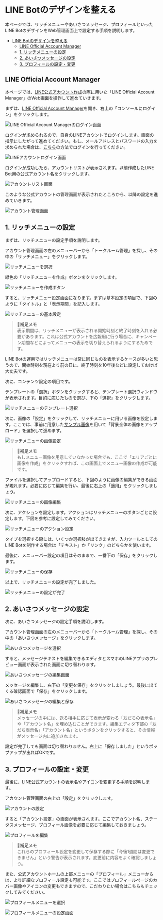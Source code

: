 # LINE Botのデザインを整える

本ページでは、リッチメニューやあいさつメッセージ、プロフィールといったLINE BotのデザインをWeb管理画面上で設定する手順を説明します。

- [LINE Botのデザインを整える](#line-botのデザインを整える)
  - [LINE Official Account Manager](#line-official-account-manager)
  - [1. リッチメニューの設定](#1-リッチメニューの設定)
  - [2. あいさつメッセージの設定](#2-あいさつメッセージの設定)
  - [3. プロフィールの設定・変更](#3-プロフィールの設定変更)

## LINE Official Account Manager

本ページでは、[LINE公式アカウント作成](https://github.com/massa-potato/book-farming-line-bot/blob/main/02/02-1_line_official_account_manager.md)の際に用いた「LINE Official Account Manager」のWeb画面を操作して進めていきます。

まずは、[LINE Official Account Manager](https://account.line.biz/login)を開き、右上の「コンソールにログイン」をクリックします。

![LINE Official Account Managerのログイン画面](fig/7-1-1.png)

ログインが求められるので、自身のLINEアカウントでログインします。画面の指示にしたがって進めてください。もし、メールアドレスとパスワードの入力を求められた場合は、[こちら](https://github.com/massa-potato/book-farming-line-bot/blob/main/02/02-1_line_official_account_manager.md#1-line%E3%83%93%E3%82%B8%E3%83%8D%E3%82%B9id%E3%81%B8%E3%81%AE%E3%83%AD%E3%82%B0%E3%82%A4%E3%83%B3)の方法でログインを行ってください。

![LINEアカウントログイン画面](fig/7-1-2.png)

ログインが成功したら、アカウントリストが表示されます。以前作成したLINE Bot用の公式アカウント名をクリックします。

![アカウントリスト画面](fig/7-1-3.png)

このような公式アカウントの管理画面が表示されたところから、以降の設定を進めていきます。

![アカウント管理画面](fig/7-1-4.png)

## 1. リッチメニューの設定

まずは、リッチメニューの設定手順を説明します。

アカウント管理画面の左のメニューバーから「トークルーム管理」を探し、その中の「リッチメニュー」をクリックします。

![リッチメニューを選択](fig/7-1-5.png)

緑色の「リッチメニューを作成」ボタンをクリックします。

![リッチメニューを作成ボタン](fig/7-1-6.png)

すると、リッチメニュー設定画面になります。まずは基本設定の項目で、下図のように「タイトル」と「表示期間」を記入します。

![リッチメニューの基本設定](fig/7-1-7.png)

> 📝**補足メモ**  
> 表示期間は、リッチメニューが表示される開始時刻と終了時刻を入れる必要があります。これは公式アカウントを広報用に行う場合に、キャンペーン期間などによってメニューの表示を切り替えられるようにするためです。

LINE Botの運用ではリッチメニューは常に同じものを表示するケースが多いと思うので、開始時刻を現在より前の日に、終了時刻を10年後などに設定しておけば大丈夫です。

次に、コンテンツ設定の項目です。

テンプレートの「選択」ボタンをクリックすると、テンプレート選択ウィンドウが表示されます。目的に応じたものを選び、下の「選択」をクリックします。

![リッチメニューのテンプレート選択](fig/7-1-8.png)

次に、画像の「設定」をクリックして、リッチメニューに用いる画像を設定します。ここでは、事前に用意した[サンプル画像](https://github.com/massa-potato/book-farming-line-bot/blob/main/picture/menu.jpg)を用いて「背景全体の画像をアップロード」を選択して進めます。

![リッチメニューの画像設定](fig/7-1-9.png)

> 📝**補足メモ**  
> もしメニュー画像を用意していなかった場合でも、ここで「エリアごとに画像を作成」をクリックすれば、この画面上でメニュー画像の作成が可能です。

ファイルを選択してアップロードすると、下図のように画像の編集ができる画面が現れます。必要に応じて編集を行い、最後に右上の「適用」をクリックしましょう。

![リッチメニューの画像編集](fig/7-1-10.png)

次に、アクションを設定します。アクションはリッチメニューのボタンごとに設定します。下図を参考に設定してみてください。

![リッチメニューのアクション設定](fig/7-1-11.png)

タイプを選択する際には、いくつか選択肢が出てきますが、入力ツールとしてのLINE Botを制作する場合は「テキスト」か「リンク」のどちらかを使います。

最後に、メニューバー設定の項目はそのままで、一番下の「保存」をクリックします。

![リッチメニューの保存](fig/7-1-12.png)

以上で、リッチメニューの設定が完了しました。

![リッチメニューの設定が完了](fig/7-1-13.png)

## 2. あいさつメッセージの設定

次に、あいさつメッセージの設定手順を説明します。

アカウント管理画面の左のメニューバーから「トークルーム管理」を探し、その中の「あいさつメッセージ」をクリックします。

![あいさつメッセージを選択](fig/7-1-14.png)

すると、メッセージテキストを編集できるエディタとスマホのLINEアプリのプレビュー画面が表示された画面に切り替わります。

![あいさつメッセージの編集画面](fig/7-1-15.png)

メッセージを編集し、右下の「変更を保存」をクリックしましょう。最後に出てくる確認画面で「保存」をクリックします。

![あいさつメッセージの編集と保存](fig/7-1-16.png)

> 📝**補足メモ**  
> メッセージの中には、送る相手に応じて表示が変わる「友だちの表示名」や「アカウント名」を埋め込むことができます。編集エディタ下部の「友だち表示名」「アカウント名」というボタンをクリックすると、その情報がメッセージ内に追加されます。

設定が完了しても画面は切り替わりません。右上に「保存しました」というポップアップが出ればOKです。

## 3. プロフィールの設定・変更

最後に、LINE公式アカウントの表示名やアイコンを変更する手順を説明します。

アカウント管理画面の右上の「設定」をクリックします。

![アカウントの設定](fig/7-1-17.png)

すると「アカウント設定」の画面が表示されます。ここでアカウント名、ステータスメッセージ、プロフィール画像を必要に応じて編集しておきましょう。

![プロフィールを編集](fig/7-1-18.png)

> 📝**補足メモ**  
> これらのプロフィール設定を変更して保存する際に「今後1週間は変更できません」という警告が表示されます。変更前に内容をよく確認しましょう。

また、公式アカウントホームの上部メニューの「プロフィール」メニューからは、より詳細なプロフィール設定も可能です。ここではプロフィールページのカバー画像やアイコンの変更もできますので、こだわりたい場合はこちらもチェックしてみてください。

![プロフィールメニューを選択](fig/7-1-19.png)

![プロフィールメニューの設定画面](fig/7-1-20.png)
